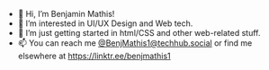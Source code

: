 - 👋 Hi, I’m Benjamin Mathis!
- 👀 I’m interested in UI/UX Design and Web tech.
- 🌱 I’m just getting started in html/CSS and other web-related stuff.
- 📫 You can reach me [@BenjMathis1@techhub.social](https://techhub.social/@BenjMathis1) or find me elsewhere at https://linktr.ee/benjmathis1

<!---
BenjMathis1/BenjMathis1 is a ✨ special ✨ repository because its `README.md` (this file) appears on your GitHub profile.
You can click the Preview link to take a look at your changes.
--->

